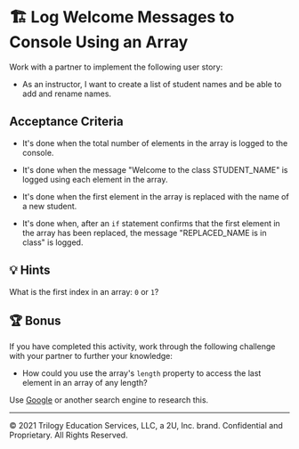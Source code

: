 # 🏗 Log Welcome Messages to Console Using an Array

Work with a partner to implement the following user story:

- As an instructor, I want to create a list of student names and be able to add and rename names.

## Acceptance Criteria

- It's done when the total number of elements in the array is logged to the console.

- It's done when the message "Welcome to the class STUDENT_NAME" is logged using each element in the array.

- It's done when the first element in the array is replaced with the name of a new student.

- It's done when, after an `if` statement confirms that the first element in the array has been replaced, the message "REPLACED_NAME is in class" is logged.

## 💡 Hints

What is the first index in an array: `0` or `1`?

## 🏆 Bonus

If you have completed this activity, work through the following challenge with your partner to further your knowledge:

- How could you use the array's `length` property to access the last element in an array of any length?

Use [Google](https://www.google.com) or another search engine to research this.

---

© 2021 Trilogy Education Services, LLC, a 2U, Inc. brand. Confidential and Proprietary. All Rights Reserved.
